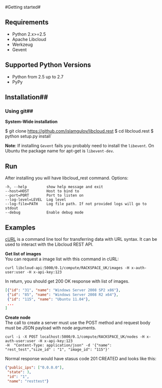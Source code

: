#Getting started#

## Requirements ##
* Python 2.x>=2.5
* Apache Libcloud
* Werkzeug
* Gevent

## Supported Python Versions ##
* Python from 2.5 up to 2.7
* PyPy

## Installation##

### Using git##
**System-Wide installation**

  $ git clone 	https://github.com/islamgulov/libcloud.rest
	$ cd libcloud.rest
	$ python setup.py install`


**Note**: If installing `Gevent` fails you probably need to install the `libevent`. On Ubuntu the package name for apt-get is `libevent-dev`.


## Run ##

After installing you will have libcloud_rest command.
Options:

    -h, --help         show help message and exit
    --host=HOST        Host to bind to
    --port=PORT        Port to listen on
    --log-level=LEVEL  Log level
    --log-file=PATH    Log file path. If not provided logs will go to stdout
    --debug            Enable debug mode

## Examples ##
[cURL](http://curl.haxx.se/) is a command line tool for transferring data with URL syntax.
It can be used to interact with the Libcloud REST API.


**Get list of images**  
You can request a image list  with this command in cURL:
```shell
curl libcloud-api:5000/0.1/compute/RACKSPACE_UK/images -H x-auth-user:user -H x-api-key:123
```
In return, you should get 200 OK response with list of images.
```json
[{"id": "31", "name": "Windows Server 2008 SP2 x86"},
 {"id": "85", "name": "Windows Server 2008 R2 x64"},
 {"id": "115", "name": "Ubuntu 11.04"},
 ...
]
```
**Create node**  
The call to create a server must use the POST method and request body must be JSON payload with node arguments.
```shell
curl -i -X POST localhost:5000/0.1/compute/RACKSPACE_UK/nodes -H x-auth-user:user -H x-api-key:123
-H  "Content-Type: application/json" -d '{"name": "rest_test","size_id" : "1", "image_id": "115"}'
```
Normal response would have stasus code 201 CREATED and looks like this:
```json
{"public_ips": ["0.0.0.0"],
 "state": 3,
 "id": "1",
 "name": "resttest"}
```
